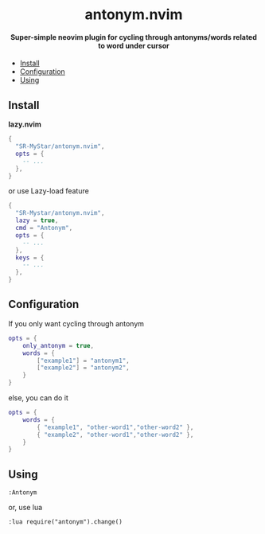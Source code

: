 <h1 align="center">antonym.nvim</h1>
<h4 align="center">Super-simple neovim plugin for cycling through antonyms/words related to word under cursor</h4>

<!--toc:start-->
- [Install](#install)
- [Configuration](#configuration)
- [Using](#using)
<!--toc:end-->

## Install

**lazy.nvim**

```lua
{
  "SR-MyStar/antonym.nvim",
  opts = {
    -- ...
  },
}
```

or use Lazy-load feature

```lua
{
  "SR-Mystar/antonym.nvim",
  lazy = true,
  cmd = "Antonym",
  opts = {
    -- ...
  },
  keys = {
    -- ...
  },
}
```

## Configuration

If you only want cycling through antonym

```lua
opts = {
    only_antonym = true,
    words = {
        ["example1"] = "antonym1",
        ["example2"] = "antonym2",
    }
}
```

else, you can do it

```lua
opts = {
    words = {
        { "example1", "other-word1","other-word2" },
        { "example2", "other-word1","other-word2" },
    }
}
```

## Using

```vim
:Antonym
```

or, use lua

```vim
:lua require("antonym").change()
```
